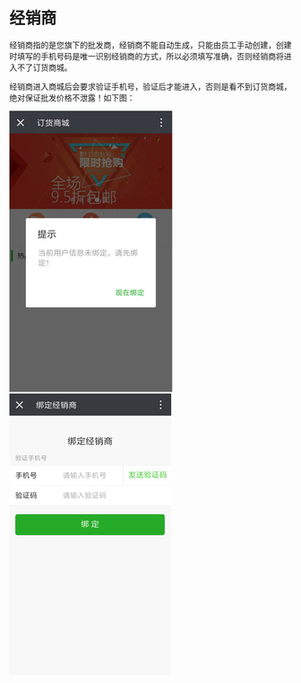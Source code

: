# 经销商

经销商指的是您旗下的批发商，经销商不能自动生成，只能由员工手动创建，创建时填写的手机号码是唯一识别经销商的方式，所以必须填写准确，否则经销商将进入不了订货商城。

经销商进入商城后会要求验证手机号，验证后才能进入，否则是看不到订货商城，绝对保证批发价格不泄露！如下图：

![](/assets/dealer-mall-2.png)![](/assets/dealer-mall-1.png)

